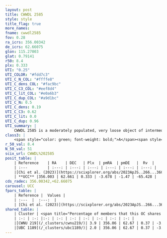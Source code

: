 ```yaml
---
layout: post
title: CWWDL 2585
style: style
title_flag: true
more_names: 
fname: cwwdl2585
fov: 0.28
ra_icrs: 356.00342
de_icrs: 62.66075
glon: 115.27003
glat: 0.79141
r50: 8.4
plx: 0.333
UTI: "0.25"
UTI_COLOR: "#fdd7c3"
UTI_C_N_COL: "#ffffe8"
UTI_C_dens_COL: "#fac9bc"
UTI_C_C3_COL: "#eef8d4"
UTI_C_lit_COL: "#e0a6b3"
UTI_C_dup_COL: "#a9d1bc"
UTI_C_N: 0.5
UTI_C_dens: 0.19
UTI_C_C3: 0.62
UTI_C_lit: 0.0
UTI_C_dup: 0.96
UTI_summary: |
    CWWDL 2585 is a moderately populated, very loose object of intermediate C3 quality. It was recently reported in the literature.This is a unique object, which shares a very small percentage of members with at least one previously reported entry.
class3: |
    <span style="color: green; font-weight: bold;">A</span><span style="color: red; font-weight: bold;">C</span>
r_50_val: 8.4
N_50_val: 51
scix_url: CWWDL%202585
posit_table: |
    | Reference    | RA    | DEC   | Plx  | pmRA  | pmDE   |  Rv  |
    | :---         | :---: | :---: | :---: | :---: | :---: | :---: |
    |[Chi et al. (2023)](https://scixplorer.org/abs/2023ApJS..266...36C) | 356.071 | 62.679 | 0.345 | -3.727 | -1.556 | -51.548 |
    | **UCC** |356.003 | 62.661 | 0.333 | -3.678 | -1.47 | -65.428 | 
cds_radec: 356.00342,+62.66075
carousel: UCC
fpars_table: |
    | Reference |  Values |
    | :---  |  :---:  |
    | [Chi et al. (2023)](https://scixplorer.org/abs/2023ApJS..266...36C) | `logAge=6.26, Z=0.4` |
shared_table: |
    | Cluster | <span title="Percentage of members that this OC shares with the ones listed">%</span>   | RA   | DEC   | Plx   | pmRA  | pmDE  | Rv | UTI |
    | :-: | :-: |:-: | :-: | :-: | :-: | :-: | :-: | :-: |
    |[CWNU 219](/_clusters/cwnu219/)| 3.9 | 356.06 | 62.67 | 0.37 | -3.84 | -1.92 | -- |0.02 |
    |[UBC 1189](/_clusters/ubc1189/)| 2.0 | 356.06 | 62.67 | 0.37 | -3.84 | -1.92 | -- |0.59 |
---
```


